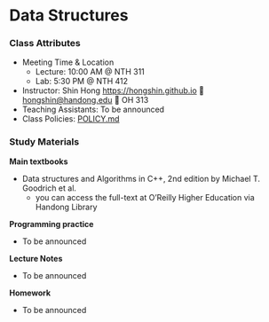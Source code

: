 # Data Structures #

### Class Attributes ###
* Meeting Time & Location
  - Lecture: 10:00 AM @ NTH 311
  - Lab: 5:30 PM @ NTH 412
* Instructor: Shin Hong https://hongshin.github.io :e-mail: hongshin@handong.edu :door: OH 313
* Teaching Assistants: To be announced
* Class Policies: [POLICY.md](POLICY.md)

### Study Materials ###

**Main textbooks**
* Data structures and Algorithms in C++, 2nd edition  by Michael T. Goodrich et al.
    - you can access the full-text at O’Reilly Higher Education via Handong Library

**Programming practice**
- To be announced

**Lecture Notes**
 - To be announced

**Homework**
 - To be announced
